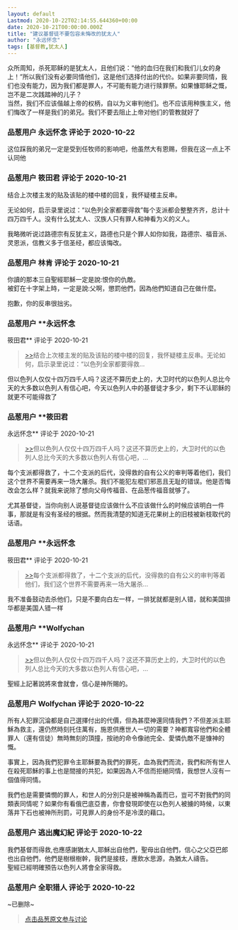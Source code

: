 ```yaml
---
layout: default
Lastmod: 2020-10-22T02:14:55.644360+00:00
date: 2020-10-21T00:00:00.000Z
title: "建议基督徒不要包容未悔改的犹太人"
author: "永远怀念"
tags: [基督教,犹太人]
---
```


众所周知，杀死耶稣的是犹太人，且他们说：“他的血归在我们和我们儿女的身上！”所以我们没有必要同情他们，这是他们选择付出的代价。如果非要同情，我们也没有能力，因为我们都是罪人，不可能有能力进行赎罪祭。如果慷耶稣之慨，岂不是二次践踏神的儿子？  
当然，我们不应该偕越上帝的权柄，自以为义审判他们。也不应该用种族主义，他们悔改了一样是我们的弟兄。我们不要去阻止上帝对他们的管教就好了

            
### 品葱用户 **永远怀念** 评论于 2020-10-22
        
这位踩我的弟兄一定是受到任牧师的影响吧，他虽然大有恩赐，但我在这一点上不认同他
        


            
### 品葱用户 **筱田君** 评论于 2020-10-21
        
结合上次楼主发的贴及该贴的楼中楼的回复，我怀疑楼主反串。  
  
无论如何，启示录里说过：“以色列全家都要得救”每个支派都会整整齐齐，总计十四万四千人。没有什么犹太人、汉族人只有罪人和神看为义的义人。  
  
我略微听说过路德宗有反犹主义，路德也只是个罪人如你如我，路德宗、福音派、灵恩派，信教义多于信圣经，都应该悔改。
        


            
### 品葱用户 **林肯** 评论于 2020-10-21
        
你讀的那本三自聖經耶穌一定是說:恨你的仇敵。  
被釘在十字架上時，一定是說:父啊，懲罰他們，因為他們知道自己在做什麼。  
  
抱歉，你的反串很拙劣。
        


            
### 品葱用户 **永远怀念 
筱田君** 评论于 2020-10-21
        
> [\>>]( "/article/item_id-522209#")结合上次楼主发的贴及该贴的楼中楼的回复，我怀疑楼主反串。无论如何，启示录里说过：“以色列全家都要得救...

  
  
但以色列人仅仅十四万四千人吗？这还不算历史上的，大卫时代的以色列人总比今天的大多数以色列人有信心吧，今天以色列人中的基督徒才多少，剩下不认耶稣的就更不可能得救了
        


            
### 品葱用户 **筱田君 
永远怀念** 评论于 2020-10-21
        
> [\>>]( "/article/item_id-522213#")但以色列人仅仅十四万四千人吗？这还不算历史上的，大卫时代的以色列人总比今天的大多数以色列人有信心吧，...

  
每个支派都得救了，十二个支派的后代，没得救的自有公义的审判等着他们，我们这个世界不需要再来一场大屠杀。我们不能犯左棍们邪恶且无耻的错误。他是否悔改会怎么样？就我来说除了想向父母传福音、在品葱传福音就够了。  
  
尤其基督徒，当你向别人说基督徒应该做什么不应该做什么的时候应该明白一件事，那就是有没有圣经的根据。然而我清楚的知道无花果树上的旧枝被新枝取代的话语。
        


            
### 品葱用户 **永远怀念 
筱田君** 评论于 2020-10-21
        
> [\>>]( "/article/item_id-522217#")每个支派都得救了，十二个支派的后代，没得救的自有公义的审判等着他们，我们这个世界不需要再来一场大屠杀...

  
我不准备鼓动去杀他们，只是不要向白左一样，一排犹就都是别人错，就和美国排华都是美国人错一样
        


            
### 品葱用户 **Wolfychan 
永远怀念** 评论于 2020-10-21
        
> [\>>]( "/article/item_id-522213#")但以色列人仅仅十四万四千人吗？这还不算历史上的，大卫时代的以色列人总比今天的大多数以色列人有信心吧，...

  
  
聖經上記著說將來會就會，信心是神所賜的。
        


            
### 品葱用户 **Wolfychan** 评论于 2020-10-22
        
所有人犯罪沉淪都是自己選擇付出的代價，但為甚麼神還同情我們？不但差派主耶穌為救主，還仍然時刻托住萬有，施恩供應世人一切的需要？神都寬容他們和全體罪人（還有信徒）無時無刻的頂撞，按祂的命令像祂完全、愛憐仇敵不是慷神的慨。  
  
事實上，因為我們犯罪令主耶穌要為我們的罪死，血為我們而流，我們和所有世人在殺死耶穌的事上也是間接的共犯，如果因為人不信而拒絕同情，我想世人沒有一個值得同情。  
  
我們也是需要憐憫的罪人，和世人的分別只是被神稱為義而已，豈可不對我們的同類表同情呢？如果你有看俄巴底亞書，你會發現即使在以色列人被擄的時候，以東落井下石也被神所刑罰，可見罪人的身份不是冷漠的藉口。
        


            
### 品葱用户 **逃出魔幻紀** 评论于 2020-10-22
        
我們基督而得救,也應感謝猶太人,耶穌出自他們，聖母出自他們，信心之父亞巴郎也出自他們，他們是樹根樹幹，我們是接枝，應飲水思源，為猶太人禱告。  
聖經已經明確預告以色列人將會全家得救。
        


            
### 品葱用户 **全职猎人** 评论于 2020-10-22
        
~已删除~
        






> [点击品葱原文参与讨论](https://pincong.rocks/article/25361)

